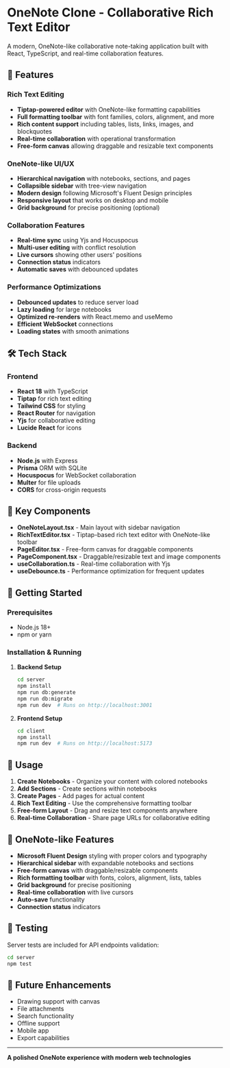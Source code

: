 # OneNote Clone - Collaborative Rich Text Editor

A modern, OneNote-like collaborative note-taking application built with React, TypeScript, and real-time collaboration features.

## 🚀 Features

### Rich Text Editing
- **Tiptap-powered editor** with OneNote-like formatting capabilities
- **Full formatting toolbar** with font families, colors, alignment, and more
- **Rich content support** including tables, lists, links, images, and blockquotes
- **Real-time collaboration** with operational transformation
- **Free-form canvas** allowing draggable and resizable text components

### OneNote-like UI/UX
- **Hierarchical navigation** with notebooks, sections, and pages
- **Collapsible sidebar** with tree-view navigation
- **Modern design** following Microsoft's Fluent Design principles
- **Responsive layout** that works on desktop and mobile
- **Grid background** for precise positioning (optional)

### Collaboration Features
- **Real-time sync** using Yjs and Hocuspocus
- **Multi-user editing** with conflict resolution
- **Live cursors** showing other users' positions
- **Connection status** indicators
- **Automatic saves** with debounced updates

### Performance Optimizations
- **Debounced updates** to reduce server load
- **Lazy loading** for large notebooks
- **Optimized re-renders** with React.memo and useMemo
- **Efficient WebSocket** connections
- **Loading states** with smooth animations

## 🛠 Tech Stack

### Frontend
- **React 18** with TypeScript
- **Tiptap** for rich text editing
- **Tailwind CSS** for styling
- **React Router** for navigation
- **Yjs** for collaborative editing
- **Lucide React** for icons

### Backend
- **Node.js** with Express
- **Prisma** ORM with SQLite
- **Hocuspocus** for WebSocket collaboration
- **Multer** for file uploads
- **CORS** for cross-origin requests

## 📁 Key Components

- **OneNoteLayout.tsx** - Main layout with sidebar navigation
- **RichTextEditor.tsx** - Tiptap-based rich text editor with OneNote-like toolbar
- **PageEditor.tsx** - Free-form canvas for draggable components
- **PageComponent.tsx** - Draggable/resizable text and image components
- **useCollaboration.ts** - Real-time collaboration with Yjs
- **useDebounce.ts** - Performance optimization for frequent updates

## 🚀 Getting Started

### Prerequisites
- Node.js 18+
- npm or yarn

### Installation & Running

1. **Backend Setup**
   ```bash
   cd server
   npm install
   npm run db:generate
   npm run db:migrate
   npm run dev  # Runs on http://localhost:3001
   ```

2. **Frontend Setup**
   ```bash
   cd client
   npm install
   npm run dev  # Runs on http://localhost:5173
   ```

## 📝 Usage

1. **Create Notebooks** - Organize your content with colored notebooks
2. **Add Sections** - Create sections within notebooks
3. **Create Pages** - Add pages for actual content
4. **Rich Text Editing** - Use the comprehensive formatting toolbar
5. **Free-form Layout** - Drag and resize text components anywhere
6. **Real-time Collaboration** - Share page URLs for collaborative editing

## 🎨 OneNote-like Features

- **Microsoft Fluent Design** styling with proper colors and typography
- **Hierarchical sidebar** with expandable notebooks and sections
- **Free-form canvas** with draggable/resizable components
- **Rich formatting toolbar** with fonts, colors, alignment, lists, tables
- **Grid background** for precise positioning
- **Real-time collaboration** with live cursors
- **Auto-save** functionality
- **Connection status** indicators

## 🧪 Testing

Server tests are included for API endpoints validation:
```bash
cd server
npm test
```

## 🔮 Future Enhancements

- Drawing support with canvas
- File attachments
- Search functionality
- Offline support
- Mobile app
- Export capabilities

---

**A polished OneNote experience with modern web technologies**